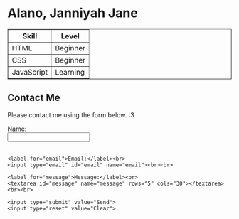 <html>
<head>
  <title>Mini Page with Table and Contact Form</title>
</head>
<body>

  <h1>Alano, Janniyah Jane</h1>

  <table border="1" cellpadding="1">
    <tr>
      <th>Skill</th>
      <th>Level</th>
    </tr>
    <tr>
      <td>HTML</td>
      <td>Beginner</td>
    </tr>
    <tr>
      <td>CSS</td>
      <td>Beginner</td>
    </tr>
    <tr>
      <td>JavaScript</td>
      <td>Learning</td>
    </tr>
  </table>

  <h2>Contact Me</h2>

  <p> Please contact me using the form below. :3 </p>
  <form action="mailto:janniyahjane.alano@neu.edu.ph" method="post" enctype="text/plain">
    <label for="name">Name:</label><br>
    <input type="text" id="name" name="name"><br><br>

    <label for="email">Email:</label><br>
    <input type="email" id="email" name="email"><br><br>

    <label for="message">Message:</label><br>
    <textarea id="message" name="message" rows="5" cols="30"></textarea><br><br>

    <input type="submit" value="Send">
    <input type="reset" value="Clear">
  </form>

</body>
</html>
